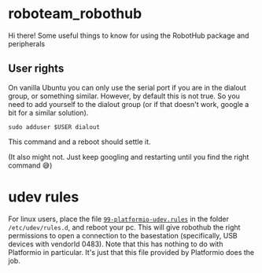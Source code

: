 # roboteam\_robothub

Hi there! Some useful things to know for using the RobotHub package and peripherals

## User rights

On vanilla Ubuntu you can only use the serial port if you are in the dialout group, or something similar. However, by default this is not true. So you need to add yourself to the dialout group (or if that doesn't work, google a bit for a similar solution).

`sudo adduser $USER dialout`

This command and a reboot should settle it.

(It also might not. Just keep googling and restarting until you find the right command 😅)

# udev rules
For linux users, place the file [`99-platformio-udev.rules`](https://docs.platformio.org/en/latest/faq.html#platformio-udev-rules) in the folder `/etc/udev/rules.d`, and reboot your pc. This will give robothub the right permissions to open a connection to the basestation (specifically, USB devices with vendorId 0483). Note that this has nothing to do with Platformio in particular. It's just that this file provided by Platformio does the job.